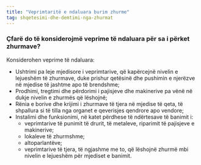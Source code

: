 ```yaml
---
title: "Veprimtaritë e ndaluara burim zhurme"
tag: shqetesimi-dhe-demtimi-nga-zhurmat
---
```


### Çfarë do të konsiderojmë veprime të ndaluara për sa i përket zhurmave?

Konsiderohen veprime të ndaluara:

* Ushtrimi pa leje mjedisore i veprimtarive, që kapërcejnë nivelin e lejueshëm të zhurmave, duke prishur qetësinë dhe pushimin e njerëzve në mjedise të jashtme apo të brendshme;
* Prodhimi, tregtimi dhe përdorimi i pajisjeve dhe makinerive pa vënë në dukje nivelin e zhurmës që lëshojnë;
* Rënia e borive dhe krijimi i zhurmave të tjera në mjedise të qeta, të shpallura si të tilla nga organet e qeverisjes qendrore apo vendore;
* Instalimi dhe funksionimi, në katet përdhese të ndërtesave të banimit i:
    * veprimtarive të punimit të drurit, të metaleve, riparimit të pajisjeve e makinerive;
    * lokaleve të zhurmshme;
    * altoparlantëve;
    * veprimtarive të tjera, të ngjashme me to, që lëshojnë zhurmë mbi nivelin e lejueshëm për mjediset e banimit.

